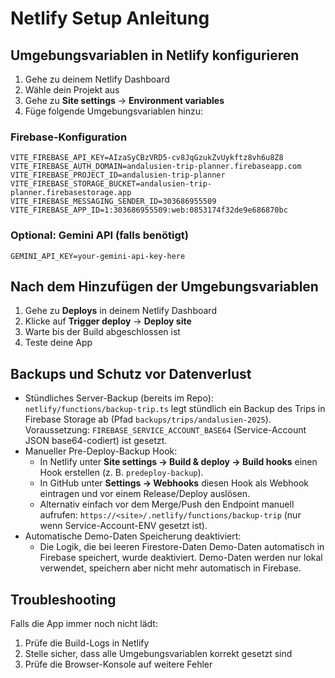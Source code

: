 # Netlify Setup Anleitung

## Umgebungsvariablen in Netlify konfigurieren

1. Gehe zu deinem Netlify Dashboard
2. Wähle dein Projekt aus
3. Gehe zu **Site settings** → **Environment variables**
4. Füge folgende Umgebungsvariablen hinzu:

### Firebase-Konfiguration
```
VITE_FIREBASE_API_KEY=AIzaSyCBzVRD5-cv8JqGzukZvUykftz8vh6u8Z8
VITE_FIREBASE_AUTH_DOMAIN=andalusien-trip-planner.firebaseapp.com
VITE_FIREBASE_PROJECT_ID=andalusien-trip-planner
VITE_FIREBASE_STORAGE_BUCKET=andalusien-trip-planner.firebasestorage.app
VITE_FIREBASE_MESSAGING_SENDER_ID=303686955509
VITE_FIREBASE_APP_ID=1:303686955509:web:0853174f32de9e686870bc
```

### Optional: Gemini API (falls benötigt)
```
GEMINI_API_KEY=your-gemini-api-key-here
```

## Nach dem Hinzufügen der Umgebungsvariablen

1. Gehe zu **Deploys** in deinem Netlify Dashboard
2. Klicke auf **Trigger deploy** → **Deploy site**
3. Warte bis der Build abgeschlossen ist
4. Teste deine App

## Backups und Schutz vor Datenverlust

- Stündliches Server-Backup (bereits im Repo): `netlify/functions/backup-trip.ts` legt stündlich ein Backup des Trips in Firebase Storage ab (Pfad `backups/trips/andalusien-2025`). Voraussetzung: `FIREBASE_SERVICE_ACCOUNT_BASE64` (Service-Account JSON base64-codiert) ist gesetzt.
- Manueller Pre-Deploy-Backup Hook:
  - In Netlify unter **Site settings → Build & deploy → Build hooks** einen Hook erstellen (z. B. `predeploy-backup`).
  - In GitHub unter **Settings → Webhooks** diesen Hook als Webhook eintragen und vor einem Release/Deploy auslösen.
  - Alternativ einfach vor dem Merge/Push den Endpoint manuell aufrufen: `https://<site>/.netlify/functions/backup-trip` (nur wenn Service-Account-ENV gesetzt ist).
- Automatische Demo-Daten Speicherung deaktiviert:
  - Die Logik, die bei leeren Firestore-Daten Demo-Daten automatisch in Firebase speichert, wurde deaktiviert. Demo-Daten werden nur lokal verwendet, speichern aber nicht mehr automatisch in Firebase.

## Troubleshooting

Falls die App immer noch nicht lädt:
1. Prüfe die Build-Logs in Netlify
2. Stelle sicher, dass alle Umgebungsvariablen korrekt gesetzt sind
3. Prüfe die Browser-Konsole auf weitere Fehler 
